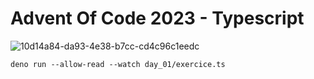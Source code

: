# Advent Of Code 2023 - Typescript

![10d14a84-da93-4e38-b7cc-cd4c96c1eedc](https://user-images.githubusercontent.com/89834824/205761581-fd7571bf-fce1-41c0-948c-d4d6b30eed69.jpeg)

```
deno run --allow-read --watch day_01/exercice.ts
```
